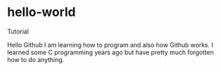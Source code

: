 # hello-world
Tutorial

Hello Github I am learning how to program and also how Github works.
I learned some C programming years ago but have pretty much forgotten how to do anything.
